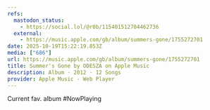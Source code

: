 ```yaml
---
refs:
  mastodon_status:
    - https://social.lol/@r0b/115401512704462736
  external:
    - https://music.apple.com/gb/album/summers-gone/1755272701
date: 2025-10-19T15:22:19.853Z
media: ["686"]
url: https://music.apple.com/gb/album/summers-gone/1755272701
title: Summer's Gone by ODESZA on Apple Music
description: Album · 2012 · 12 Songs
provider: Apple Music - Web Player
---
```


Current fav. album #NowPlaying
